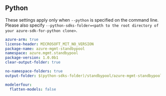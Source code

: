 ## Python

These settings apply only when `--python` is specified on the command line.
Please also specify `--python-sdks-folder=<path to the root directory of your azure-sdk-for-python clone>`.

``` yaml $(python)
azure-arm: true
license-header: MICROSOFT_MIT_NO_VERSION
package-name: azure-mgmt-standbypool
namespace: azure.mgmt.standbypool
package-version: 1.0.0b1
clear-output-folder: true
```

``` yaml $(python)
no-namespace-folders: true
output-folder: $(python-sdks-folder)/standbypool/azure-mgmt-standbypool/azure/mgmt/standbypool
```

``` yaml $(python)
modelerfour:
  flatten-models: false
```
